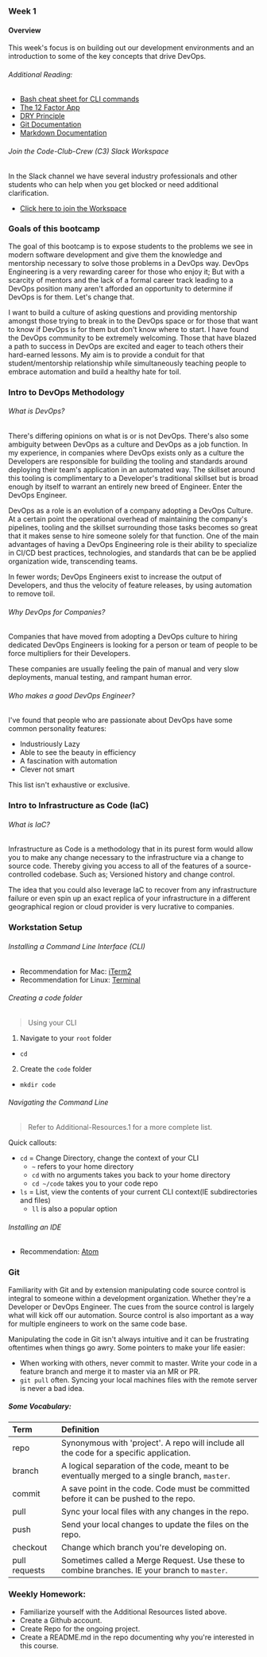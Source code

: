 ### Week 1
#### Overview
This week's focus is on building out our development environments and an introduction to some of the key concepts that drive DevOps.

###### Additional Reading:
  - [Bash cheat sheet for CLI commands](https://devhints.io/bash)
  - [The 12 Factor App](https://12factor.net/)
  - [DRY Principle](https://en.wikipedia.org/wiki/Don%27t_repeat_yourself)
  - [Git Documentation](https://git-scm.com/docs/gitglossary)
  - [Markdown Documentation](https://www.markdownguide.org/basic-syntax/)

###### Join the Code-Club-Crew (C3) Slack Workspace
In the Slack channel we have several industry professionals and other students who can help when you get blocked or need additional clarification.
- [Click here to join the Workspace](https://join.slack.com/t/code-club-crew/shared_invite/enQtNDQ3ODA2NTk0MTEyLTc1ODVhYTAwMDAyMTAwODlkMDAzYzNhMjIwOTcyMzA4MTY5NjExOTA2NjJiNGEzOTA5MDNlZGJiZTBjNzAzZjE)

### Goals of this bootcamp
The goal of this bootcamp is to expose students to the problems we see in modern software development and give them the knowledge and mentorship necessary to solve those problems in a DevOps way. DevOps Engineering is a very rewarding career for those who enjoy it; But with a scarcity of mentors and the lack of a formal career track leading to a DevOps position many aren't afforded an opportunity to determine if DevOps is for them. Let's change that.

I want to build a culture of asking questions and providing mentorship amongst those trying to break in to the DevOps space or for those that want to know if DevOps is for them but don't know where to start.
I have found the DevOps community to be extremely welcoming. Those that have blazed a path to success in DevOps are excited and eager to teach others their hard-earned lessons. My aim is to provide a conduit for that student/mentorship relationship while simultaneously teaching people to embrace automation and build a healthy hate for toil.

###  Intro to DevOps Methodology
###### What is DevOps?
There's differing opinions on what is or is not DevOps. There's also some ambiguity between DevOps as a culture and DevOps as a job function. In my experience, in companies where DevOps exists only as a culture the Developers are responsible for building the tooling and standards around deploying their team's application in an automated way. The skillset around this tooling is complimentary to a Developer's traditional skillset but is broad enough by itself to warrant an entirely new breed of Engineer. Enter the DevOps Engineer.

DevOps as a role is an evolution of a company adopting a DevOps Culture. At a certain point the operational overhead of maintaining the company's pipelines, tooling and the skillset surrounding those tasks becomes so great that it makes sense to hire someone solely for that function. One of the main advantages of having a DevOps Engineering role is their ability to specialize in CI/CD best practices, technologies, and standards that can be be applied organization wide, transcending teams.

In fewer words; DevOps Engineers exist to increase the output of Developers, and thus the velocity of feature releases, by using automation to remove toil.

###### Why DevOps for Companies?
Companies that have moved from adopting a DevOps culture to hiring dedicated DevOps Engineers is looking for a person or team of people to be force multipliers for their Developers.

These companies are usually feeling the pain of manual and very slow deployments, manual testing, and rampant human error.

###### Who makes a good DevOps Engineer?
I've found that people who are passionate about DevOps have some common personality features:
- Industriously Lazy
- Able to see the beauty in efficiency
- A fascination with automation
- Clever not smart

This list isn't exhaustive or exclusive.

### Intro to Infrastructure as Code (IaC)
###### What is IaC?
Infrastructure as Code is a methodology that in its purest form would allow you to make any change necessary to the infrastructure via a change to source code. Thereby giving you access to all of the features of a source-controlled codebase. Such as; Versioned history and change control.

The idea that you could also leverage IaC to recover from any infrastructure failure or even spin up an exact replica of your infrastructure in a different geographical region or cloud provider is very lucrative to companies.

### Workstation Setup

###### Installing a Command Line Interface (CLI)
- Recommendation for Mac: [iTerm2](https://www.iterm2.com)
- Recommendation for Linux: [Terminal](https://ubuntu.com/tutorials/command-line-for-beginners#1-overview)

###### Creating a code folder
> Using your CLI

1. Navigate to your `root` folder
  - `cd`
2. Create the `code` folder
  - `mkdir code`

###### Navigating the Command Line
> Refer to Additional-Resources.1 for a more complete list.

Quick callouts:
- `cd` = Change Directory, change the context of your CLI
  - `~` refers to your home directory
  - `cd` with no arguments takes you back to your home directory
  - `cd ~/code` takes you to your code repo
- `ls` = List, view the contents of your current CLI context(IE subdirectories and files)
  - `ll` is also a popular option

###### Installing an IDE
- Recommendation: [Atom](https://atom.io/)

### Git
Familiarity with Git and by extension manipulating code source control is integral to someone within a development organization. Whether they're a Developer or DevOps Engineer. The cues from the source control is largely what will kick off our automation. Source control is also important as a way for multiple engineers to work on the same code base.

Manipulating the code in Git isn't always intuitive and it can be frustrating oftentimes when things go awry. Some pointers to make your life easier:
- When working with others, never commit to master. Write your code in a feature branch and merge it to master via an MR or PR.
- `git pull` often. Syncing your local machines files with the remote server is never a bad idea.

##### Some Vocabulary:

| Term              | Definition |
| :-----            | :----- |
| repo              | Synonymous with 'project'. A repo will include all the code for a specific application. |
| branch            | A logical separation of the code, meant to be eventually merged to a single branch, `master`. |
| commit            | A save point in the code. Code must be committed before it can be pushed to the repo. |
| pull              | Sync your local files with any changes in the repo. |
| push              | Send your local changes to update the files on the repo. |
| checkout          | Change which branch you're developing on. |
| pull requests     | Sometimes called a Merge Request. Use these to combine branches. IE your branch to `master`. |

### Weekly Homework:
- Familiarize yourself with the Additional Resources listed above.
- Create a Github account.
- Create Repo for the ongoing project.
- Create a README.md in the repo documenting why you're interested in this course.
